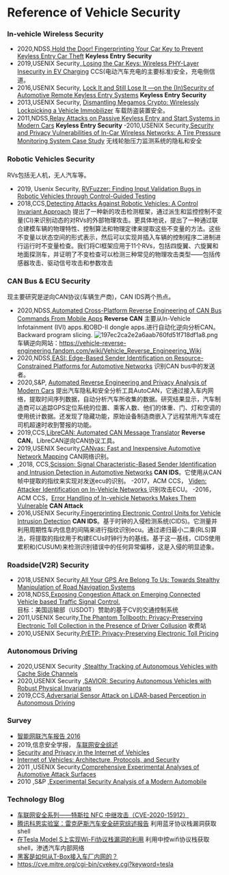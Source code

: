 # Reference of Vehicle Security

### In-vehicle Wireless Security
- 2020,NDSS,[Hold the Door! Fingerprinting Your Car Key to Prevent Keyless Entry Car Theft](https://www.ndss-symposium.org/ndss-paper/hold-the-door-fingerprinting-your-car-key-to-prevent-keyless-entry-car-theft/)
**Keyless Entry Security**
- 2019,USENIX Security,,[Losing the Car Keys: Wireless PHY-Layer Insecurity in EV Charging](https://www.usenix.org/conference/usenixsecurity19/presentation/baker)
CCS(电动汽车充电的主要标准)安全，充电侧信道。
- 2016,USENIX Security, [Lock It and Still Lose It —on the (In)Security of Automotive Remote Keyless Entry Systems](https://www.usenix.org/conference/usenixsecurity16/technical-sessions/presentation/garcia)
**Keyless Entry Security**
- 2013,USENIX Security, [Dismantling Megamos Crypto: Wirelessly Lockpicking a Vehicle Immobilizer](https://www.usenix.org/conference/usenixsecurity15/technical-sessions/presentation/verdult-dnp)
车载防盗装置安全。
- 2011,NDSS,[Relay Attacks on Passive Keyless Entry and Start Systems in Modern Cars](https://www.ndss-symposium.org/ndss2011/relay-attacks-on-passive-keyless-entry-and-start-systems-in-modern-cars)
**Keyless Entry Security**
-2010,USENIX Security,[Security and Privacy Vulnerabilities of In-Car Wireless Networks: A Tire Pressure Monitoring System Case Study](https://www.usenix.org/legacy/events/sec10/tech/full_papers/Rouf.pdf)
无线轮胎压力监测系统的隐私和安全

### Robotic Vehicles Security
RVs包括无人机，无人汽车等。
- 2019, Usenix Security, [RVFuzzer: Finding Input Validation Bugs in Robotic Vehicles through Control-Guided Testing](https://www.usenix.org/system/files/sec19-kim.pdf)
- 2018,CCS,[Detecting Attacks Against Robotic Vehicles: A Control Invariant Approach](https://dl.acm.org/doi/10.1145/3243734.3243752)
提出了一种新的攻击检测框架，通过派生和监控控制不变量(CI)来识别动态的对RVs的外部物理攻击。更具体地说，提出了一种通过联合建模车辆的物理特性、控制算法和物理定律来提取这些不变量的方法。这些不变量以状态空间的形式表示，然后可以实现并插入车辆的控制程序二进制进行运行时不变量检查。我们将CI框架应用于11个RVs，包括四旋翼、六旋翼和地面探测车，并证明了不变检查可以检测三种常见的物理攻击类型——包括传感器攻击、驱动信号攻击和参数攻击

### CAN Bus & ECU Security
现主要研究是逆向CAN协议(车辆生产商)，CAN IDS两个热点。
- 2020,NDSS,[Automated Cross-Platform Reverse Engineering of CAN Bus Commands From Mobile Apps](http://secpaper.cn/download?type=pdf&name=2060814796_NDSS_20_Automated_Cross_Platform_Reverse_Engineering_of_CAN_Bus_Commands_From_Mobile_Apps)
**Reverse CAN**
主要从In-Vehicle Infotainment (IVI) apps.和OBD-II dongle apps.进行自动化逆向分析CAN。
Backward program slicing.
![197ec2ca2e2a6aab760fd51f718df1a8.png](en-resource://database/4348:1)
车辆逆向网站：https://vehicle-reverse-engineering.fandom.com/wiki/Vehicle_Reverse_Engineering_Wiki
- 2020,NDSS,[EASI: Edge-Based Sender Identification on Resource-Constrained Platforms for Automotive Networks](https://www.ndss-symposium.org/ndss-paper/easi-edge-based-sender-identification-on-resource-constrained-platforms-for-automotive-networks/)
识别CAN bus中的发送者。
- 2020,S&P, [Automated Reverse Engineering and Privacy Analysis of Modern Cars](https://ieeexplore.ieee.org/stamp/stamp.jsp?tp=&arnumber=9152789)
提出汽车隐私和安全分析工具AutoCAN，它通过接入车内网络，提取时间序列数据，自动分析汽车所收集的数据。研究结果显示，汽车制造商可以追踪GPS定位系统的位置、乘客人数、他们的体重、门、灯和空调的使用统计数据。还发现了隐藏功能，原始设备制造商嵌入了远程禁用汽车或在司机超速时收到警报的功能。
- 2019,CCS,[LibreCAN: Automated CAN Message Translator](https://doi.org/10.1145/3319535.3363190)
**Reverse CAN**。LibreCAN逆向CAN协议工具。
- 2019,USENIX Security,[CANvas: Fast and Inexpensive Automotive Network Mapping](https://www.usenix.org/conference/usenixsecurity19/presentation/kulandaivel)
CAN网络识别。
- ,2018, CCS,[Scission: Signal Characteristic-Based Sender Identification and Intrusion Detection in Automotive Networks](https://dl.acm.org/doi/abs/10.1145/3243734.3243751)
**CAN IDS**。它使用从CAN帧中提取的指纹来实现对发送ecu的识别。
-2017，ACM CCS， [Viden: Attacker Identification on In-Vehicle Networks ](http://secpaper.cn/download?type=pdf&name=1610073715_CCS17_Viden__Attacker_Identification_on_In_Vehicle_Networks)
识别攻击ECU。
-2016，ACM CCS，[Error Handling of In-vehicle Networks Makes Them Vulnerable](http://secpaper.cn/download?type=pdf&name=3662890634_CCS16_Error_Handling_of_In_vehicle_Networks_Makes_Them_Vulnerable)
**CAN Attack**
- 2016,USENIX Security,[Fingerprinting Electronic Control Units for Vehicle Intrusion Detection](https://www.usenix.org/conference/usenixsecurity16/technical-sessions/presentation/cho)
**CAN IDS**。基于时钟的入侵检测系统(CIDS)。它测量并利用周期性车内信息的间隔来进行指纹识别ecu。通过递归最小二乘(RLS)算法，将提取的指纹用于构建ECUs时钟行为的基线。基于这一基线，CIDS使用累积和(CUSUM)来检测识别错误中的任何异常偏移，这是入侵的明显迹象。

### Roadside(V2R) Security
- 2018,USENIX Security,[All Your GPS Are Belong To Us: Towards Stealthy Manipulation of Road Navigation Systems](https://www.usenix.org/conference/usenixsecurity18/presentation/zeng)    
-  2018,NDSS,[Exposing Congestion Attack on Emerging Connected Vehicle based Traffic Signal Control.](http://wp.internetsociety.org/ndss/wp-content/uploads/sites/25/2018/02/ndss2018_01B-2_Chen_paper.pdf)   
目标：美国运输部（USDOT）赞助的基于CV的交通控制系统 
- 2011,USENIX Security,[The Phantom Tollbooth: Privacy-Preserving Electronic Toll Collection in the Presence of Driver Collusion](http://static.usenix.org/events/sec11/tech/full_papers/Meiklejohn.pdf)
收费站
- 2010,USENIX Security,[PrETP: Privacy-Preserving Electronic Toll Pricing](http://www.usenix.org/events/sec10/tech/full_papers/Balasch.pdf)


###  Autonomous Driving
- 2020,USENIX Security ,[Stealthy Tracking of Autonomous Vehicles with Cache Side Channels](https://www.usenix.org/conference/usenixsecurity20/presentation/luo)
- 2020,USENIX Security ,[SAVIOR: Securing Autonomous Vehicles with Robust Physical Invariants](https://www.usenix.org/conference/usenixsecurity20/presentation/quinonez)
- 2019,CCS,[Adversarial Sensor Attack on LiDAR-based Perception in Autonomous Driving](https://doi.org/10.1145/3319535.3339815)


### Survey
 - [智能网联汽车报告 2016](http://beijing.xstore.qihu.com/360report/2016%E6%99%BA%E8%83%BD%E7%BD%91%E8%81%94%E6%B1%BD%E8%BD%A6%E4%BF%A1%E6%81%AF%E5%AE%89%E5%85%A8%E5%B9%B4%E5%BA%A6%E6%8A%A5%E5%91%8A.pdf?response-content-disposition=attachment%3B%20filename%3D2016%E6%99%BA%E8%83%BD%E7%BD%91%E8%81%94%E6%B1%BD%E8%BD%A6%E4%BF%A1%E6%81%AF%E5%AE%89%E5%85%A8%E5%B9%B4%E5%BA%A6%E6%8A%A5%E5%91%8A.pdf&X-Amz-Content-Sha256=UNSIGNED-PAYLOAD&X-Amz-Algorithm=AWS4-HMAC-SHA256&X-Amz-Credential=c45cea910ed26c418079beef529f2f2b%2F20201208%2Fbeijing%2Fs3%2Faws4_request&X-Amz-Date=20201208T001044Z&X-Amz-SignedHeaders=host&X-Amz-Expires=43200&X-Amz-Signature=db283fd770b28437613cd7b20172161aaff69f8f4eec179eac53d15ea06e94e2)
- 2019,信息安全学报， [车联网安全综述](http://jcs.iie.ac.cn/xxaqxb/ch/reader/create_pdf.aspx?file_no=20190302&year_id=2019&quarter_id=3&falg=1)
- [Security and Privacy in the Internet of Vehicles](https://ieeexplore.ieee.org/abstract/document/7428337)
- [Internet of Vehicles: Architecture, Protocols, and Security](https://ieeexplore.ieee.org/abstract/document/7892008)
- 2011 ,USENIX Security,[Comprehensive Experimental Analyses of Automotive Attack Surfaces](http://static.usenix.org/events/sec11/tech/full_papers/Checkoway.pdf)
- 2010 ,S&P ,[Experimental Security Analysis of a Modern Automobile](https://doi.org/10.1109/SP.2010.34)


### Technology Blog
- [车联网安全系列——特斯拉 NFC 中继攻击（CVE-2020-15912）](https://www.anquanke.com/post/id/213885)
- [腾讯科恩实验室：雷克萨斯汽车安全研究综述报告](https://keenlab.tencent.com/zh/2020/03/30/Tencent-Keen-Security-Lab-Experimental-Security-Assessment-on-Lexus-Cars/)
利用蓝牙协议栈漏洞获取shell
-  [在Tesla Model S上实现Wi-Fi协议栈漏洞的利用](https://keenlab.tencent.com/zh/2020/01/02/exploiting-wifi-stack-on-tesla-model-s/)
利用中控wifi协议栈获取shell，渗透汽车内部网络
- [黑客是如何从T-Box接入车厂内网的？](https://skygo.360.cn/2018/10/16/penetrate-intranet-via-tbox/)
- https://cve.mitre.org/cgi-bin/cvekey.cgi?keyword=tesla


